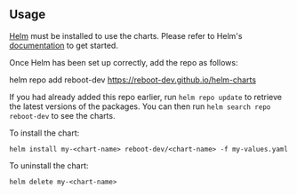 ## Usage

[Helm](https://helm.sh) must be installed to use the charts.  Please refer to
Helm's [documentation](https://helm.sh/docs) to get started.

Once Helm has been set up correctly, add the repo as follows:

  helm repo add reboot-dev https://reboot-dev.github.io/helm-charts

If you had already added this repo earlier, run `helm repo update` to retrieve
the latest versions of the packages.  You can then run `helm search repo
reboot-dev` to see the charts.

To install the <chart-name> chart:

    helm install my-<chart-name> reboot-dev/<chart-name> -f my-values.yaml

To uninstall the chart:

    helm delete my-<chart-name>
